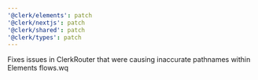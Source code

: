 ```yaml
---
'@clerk/elements': patch
'@clerk/nextjs': patch
'@clerk/shared': patch
'@clerk/types': patch
---
```


Fixes issues in ClerkRouter that were causing inaccurate pathnames within Elements flows.wq
